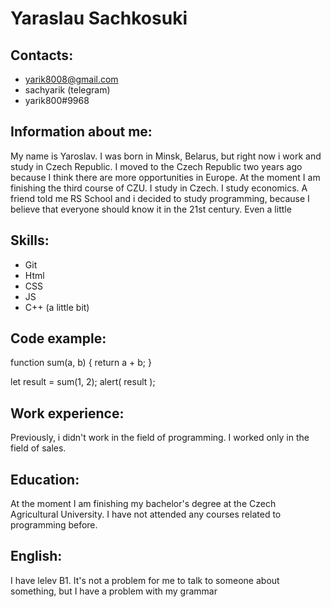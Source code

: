 # Yaraslau Sachkosuki 
## Contacts:
* yarik8008@gmail.com
* sachyarik (telegram)
* yarik800#9968
## Information about me:
My name is Yaroslav. I was born in Minsk, Belarus, but right now i work and study in Czech Republic. I moved to the Czech Republic two years ago because I think there are more opportunities in Europe. At the moment I am finishing the third course of CZU. I study in Czech. I study economics. A friend told me RS School and i  decided to study programming, because I believe that everyone should know it in the 21st century. Even a little
## Skills: 
* Git 
* Html
* CSS 
* JS 
* C++ (a little bit) 
## Code example: 
function sum(a, b) {
  return a + b;
}

let result = sum(1, 2);
alert( result );
## Work experience:
Previously, i didn't work in the field of programming. I worked only in the field of sales.
## Education: 
At the moment I am finishing my bachelor's degree at the Czech Agricultural University. I have not attended any courses related to programming before.
## English:
I have lelev B1. It's not a problem for me to talk to someone about something, but I have a problem with my grammar
